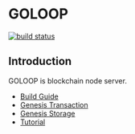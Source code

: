 # GOLOOP

[![build status](https://repo.theloop.co.kr/arch/goloop/badges/master/build.svg)](https://repo.theloop.co.kr/arch/goloop/commits/master)

## Introduction

GOLOOP is blockchain node server.

* [Build Guide](doc/build.md)
* [Genesis Transaction](doc/genesis_tx.md)
* [Genesis Storage](doc/genesis_storage.md)
* [Tutorial](doc/tutorial.md)
